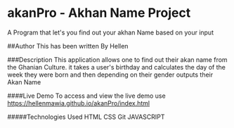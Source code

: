 # akanPro - Akhan Name Project
A Program that let's you find out your akhan Name based on your input

##Author 
This has been written By Hellen

###Description
This application allows one to find out their akan name from the Ghanian Culture. 
it takes a user's birthday and calculates the day of the week they were born and then depending on their gender outputs their Akan Name

####Live Demo
To access and view the live demo use https://hellenmawia.github.io/akanPro/index.html

#####Technologies Used
HTML
CSS
Git
JAVASCRIPT
